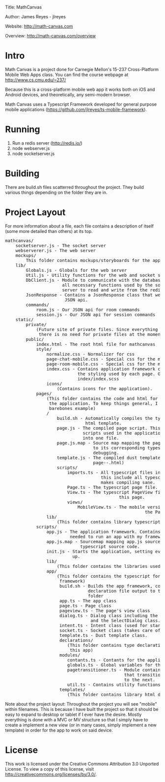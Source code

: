 Title: MathCanvas

Author: James Reyes - jlreyes

Website: http://math-canvas.com

Overview: http://math-canvas.com/overview

Intro
===============================================================================
Math Canvas is a project done for Carnegie Mellon's 15-237 Cross-Platform Mobile
Web Apps class. You can find the course webpage at http://www.cs.cmu.edu/~237/

Because this is a cross-platform mobile web app it works both on iOS and Android
devices, and theoretically, any semi-modern browser.

Math Canvas uses a Typescript Framework developed for general purpose mobile
applications (https://github.com/jlreyes/ts-mobile-framework).

Running
================================================================================
1. Run a redis server (http://redis.io/)
2. node webserver.js
3. node socketserver.js

Building
================================================================================
There are build.sh files scatterred throughout the project. They build various
things depending on the folder they are in.

Project Layout
===============================================================================
For more information about a file, each file contains a description of
itself (some more detailed than others) at its top.

<pre>
mathcanvas/
    socketserver.js - The socket server
    webserverer.js - The web server
    mockups/
        This folder contains mockups/storyboards for the application.
    lib/
        Globals.js - Globals for the web server
        Util.js - Utility functions for the web and socket server
        DbClient.js - Module to communicate with the database. Contains
                      all necessary functions used by the socket and web
                      server to read and write from the redis database.
        JsonResponse - Contains a JsonResponse class that we use in our
                       JSON api.
        commands/
            room.js - Our JSON api for room commands
            session.js - Our JSON api for session commands
    static/
        private/
            (Future site of private files. Since everything is done via AJAX,
             there is no need for private files at the moment)
        public/
            index.html - The root html file for mathcanvas
            style/
                normalize.css - Normalizer for css
                page-chat-mobile.css - Special css for the mobile chat page
                page-room-mobile.css - Special css for the mobile room page
                index.css - Contains application framework css including all
                            the styling used by each page. Generated by
                            index/index.scss
                icons/
                    (Contains icons for the application).
            pages/
                (This folder contains the code and html for each page within
                 the application. To keep things general, I will list a
                 barebones example)
                <pagename>/
                    build.sh - Automatically compiles the typescript and
                               html template.
                    page.js - The compiled page script. This contains all
                              scripts used in the application concatenated
                              into one file.
                    page.js.map - Source map mapping the page.js source code
                                  to its corresponding typescript file. For
                                  debugging.
                    template.js - The compiled dust templates (compiled from
                                  page-<pagename>-<devic>.html)
                    scripts/
                        imports.ts - All typescript files include this and
                                     this include all typescript files. This
                                     makes compiling sane.
                        <Pagename>Page.ts - The typescript page file.
                        <Pagename>View.ts - The typescript PageView file for
                                            this page.
                        views/
                            <Pagename>MobileView.ts - The mobile version of
                                                      the PageView
                lib/
                    (This folder contains library typescript definition files)
            scripts/
                app.js - The application framework. Contains all the code
                         needed to run an app with my framework.
                app.js.map - Sourcemap mapping app.js source code to its
                             typescript source code.
                init.js - Starts the application, setting everything necessary
                          up.
                lib/
                    (This folder contains the libraries used by my app )
                app/
                    (This folder contains the typescript for my application
                     framework)
                     build.sh - Builds the app framework, copying over the
                                declaration file output to the page library
                                folder
                     app.ts - The app class
                     page.ts - Page class
                     pageview.ts - The page's view class
                     dialog.ts - Dialog class including the SimpleDialog class
                                 and the SelectDialog class.
                     intent.ts - Intent class (used for starting pages)
                     socket.ts - Socket class (takes care of socket connection)
                     template.ts - Dust template class.
                     declarations/
                        (This folder contains type declaration files used by
                         this app)
                     modules/
                        contants.ts - Contants for the application.
                        globals.ts - Global variables for the application.
                        pagetransitioner.ts - Module containing functions
                                              that transition from one page
                                              to the next.
                        util.ts - Contains utility functions used in the app
                     templates/
                        (This folder contains library html dust templates)
</pre>
    
Note about the project layout:
Throughout the project you will see "mobile" within filenames. This is because
I have built the project so that it should be easy to expand to desktop or
tablet if I ever have the desire. Mostly everything is done with a MVC or MV
structure so that I simply have to create a implement a new view (or in many
cases, simply implement a new template) in order for the app to work on said
device.

License
===============================================================================
This work is licensed under the Creative Commons Attribution 3.0 Unported
License. To view a copy of this license, visit 
http://creativecommons.org/licenses/by/3.0/.
